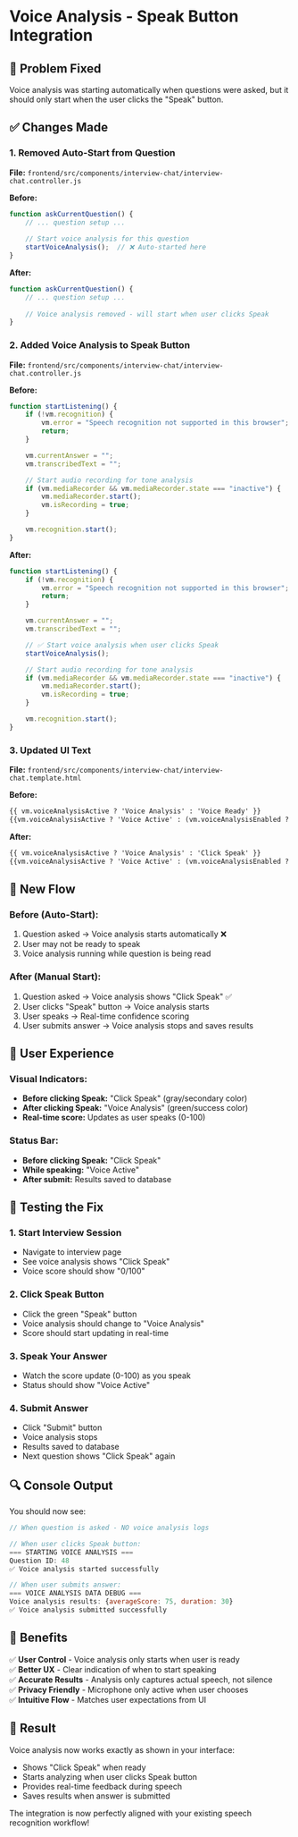 # Voice Analysis - Speak Button Integration

## 🎯 **Problem Fixed**

Voice analysis was starting automatically when questions were asked, but it should only start when the user clicks the "Speak" button.

## ✅ **Changes Made**

### 1. **Removed Auto-Start from Question** 
**File:** `frontend/src/components/interview-chat/interview-chat.controller.js`

**Before:**
```javascript
function askCurrentQuestion() {
    // ... question setup ...
    
    // Start voice analysis for this question
    startVoiceAnalysis();  // ❌ Auto-started here
}
```

**After:**
```javascript
function askCurrentQuestion() {
    // ... question setup ...
    
    // Voice analysis removed - will start when user clicks Speak
}
```

### 2. **Added Voice Analysis to Speak Button**
**File:** `frontend/src/components/interview-chat/interview-chat.controller.js`

**Before:**
```javascript
function startListening() {
    if (!vm.recognition) {
        vm.error = "Speech recognition not supported in this browser";
        return;
    }

    vm.currentAnswer = "";
    vm.transcribedText = "";

    // Start audio recording for tone analysis
    if (vm.mediaRecorder && vm.mediaRecorder.state === "inactive") {
        vm.mediaRecorder.start();
        vm.isRecording = true;
    }

    vm.recognition.start();
}
```

**After:**
```javascript
function startListening() {
    if (!vm.recognition) {
        vm.error = "Speech recognition not supported in this browser";
        return;
    }

    vm.currentAnswer = "";
    vm.transcribedText = "";

    // ✅ Start voice analysis when user clicks Speak
    startVoiceAnalysis();

    // Start audio recording for tone analysis
    if (vm.mediaRecorder && vm.mediaRecorder.state === "inactive") {
        vm.mediaRecorder.start();
        vm.isRecording = true;
    }

    vm.recognition.start();
}
```

### 3. **Updated UI Text**
**File:** `frontend/src/components/interview-chat/interview-chat.template.html`

**Before:**
```html
{{ vm.voiceAnalysisActive ? 'Voice Analysis' : 'Voice Ready' }}
{{vm.voiceAnalysisActive ? 'Voice Active' : (vm.voiceAnalysisEnabled ? 'Voice Ready' : 'Voice Off')}}
```

**After:**
```html
{{ vm.voiceAnalysisActive ? 'Voice Analysis' : 'Click Speak' }}
{{vm.voiceAnalysisActive ? 'Voice Active' : (vm.voiceAnalysisEnabled ? 'Click Speak' : 'Voice Off')}}
```

## 🔄 **New Flow**

### **Before (Auto-Start):**
1. Question asked → Voice analysis starts automatically ❌
2. User may not be ready to speak
3. Voice analysis running while question is being read

### **After (Manual Start):**
1. Question asked → Voice analysis shows "Click Speak" ✅
2. User clicks "Speak" button → Voice analysis starts
3. User speaks → Real-time confidence scoring
4. User submits answer → Voice analysis stops and saves results

## 🎤 **User Experience**

### **Visual Indicators:**
- **Before clicking Speak:** "Click Speak" (gray/secondary color)
- **After clicking Speak:** "Voice Analysis" (green/success color)
- **Real-time score:** Updates as user speaks (0-100)

### **Status Bar:**
- **Before clicking Speak:** "Click Speak" 
- **While speaking:** "Voice Active"
- **After submit:** Results saved to database

## 🧪 **Testing the Fix**

### 1. **Start Interview Session**
- Navigate to interview page
- See voice analysis shows "Click Speak"
- Voice score should show "0/100"

### 2. **Click Speak Button**
- Click the green "Speak" button
- Voice analysis should change to "Voice Analysis"
- Score should start updating in real-time

### 3. **Speak Your Answer**
- Watch the score update (0-100) as you speak
- Status should show "Voice Active"

### 4. **Submit Answer**
- Click "Submit" button
- Voice analysis stops
- Results saved to database
- Next question shows "Click Speak" again

## 🔍 **Console Output**

You should now see:
```javascript
// When question is asked - NO voice analysis logs

// When user clicks Speak button:
=== STARTING VOICE ANALYSIS ===
Question ID: 48
✅ Voice analysis started successfully

// When user submits answer:
=== VOICE ANALYSIS DATA DEBUG ===
Voice analysis results: {averageScore: 75, duration: 30}
✅ Voice analysis submitted successfully
```

## 🎯 **Benefits**

✅ **User Control** - Voice analysis only starts when user is ready  
✅ **Better UX** - Clear indication of when to start speaking  
✅ **Accurate Results** - Analysis only captures actual speech, not silence  
✅ **Privacy Friendly** - Microphone only active when user chooses  
✅ **Intuitive Flow** - Matches user expectations from UI  

## 🚀 **Result**

Voice analysis now works exactly as shown in your interface:
- Shows "Click Speak" when ready
- Starts analyzing when user clicks Speak button
- Provides real-time feedback during speech
- Saves results when answer is submitted

The integration is now perfectly aligned with your existing speech recognition workflow!